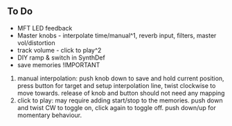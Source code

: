 ## To Do

 - MFT LED feedback
 - Master knobs - interpolate time/manual^1, reverb input, filters, master vol/distortion
 - track volume - click to play^2
 - DIY ramp & switch in SynthDef
 - save memories !IMPORTANT

1. manual interpolation: push knob down to save and hold current position, press button for target and setup interpolation line, twist clockwise to move towards. release of knob and button should not need any mapping
2. click to play: may require adding start/stop to the memories. push down and twist CW to toggle on, click again to toggle off. push down/up for momentary behaviour.
